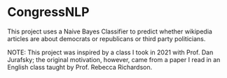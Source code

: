 # CongressNLP
This project uses a Naive Bayes Classifier to predict whether wikipedia articles are about democrats or republicans or third party politicians.

NOTE: This project was inspired by a class I took in 2021 with Prof. Dan Jurafsky; the original motivation, however, came from a paper I read in an English class
taught by Prof. Rebecca Richardson.
